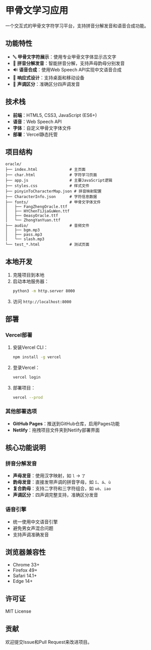 # 甲骨文学习应用

一个交互式的甲骨文字符学习平台，支持拼音分解发音和语音合成功能。

## 功能特性

- 🔤 **甲骨文字符展示**：使用专业甲骨文字体显示古文字
- 🎵 **拼音分解发音**：智能拼音分解，支持声母韵母分别发音
- 🔊 **语音合成**：使用Web Speech API实现中文语音合成
- 📱 **响应式设计**：支持桌面和移动设备
- 🎯 **声调区分**：准确区分四声调发音

## 技术栈

- **前端**：HTML5, CSS3, JavaScript (ES6+)
- **语音**：Web Speech API
- **字体**：自定义甲骨文字体文件
- **部署**：Vercel静态托管

## 项目结构

```
oracle/
├── index.html              # 主页面
├── char.html               # 字符学习页面
├── app.js                  # 主要JavaScript逻辑
├── styles.css              # 样式文件
├── pinyinToCharacterMap.json # 拼音映射配置
├── CharacterInfo.json      # 字符信息数据
├── fonts/                  # 甲骨文字体文件
│   ├── FangZhengOracle.ttf
│   ├── HYChenTiJiaGuWen.ttf
│   ├── OeasyOracle.ttf
│   └── ZhongYanYuan.ttf
├── audio/                  # 音频文件
│   ├── bgm.mp3
│   ├── pass.mp3
│   └── slash.mp3
└── test_*.html             # 测试页面
```

## 本地开发

1. 克隆项目到本地
2. 启动本地服务器：
   ```bash
   python3 -m http.server 8000
   ```
3. 访问 `http://localhost:8000`

## 部署

### Vercel部署

1. 安装Vercel CLI：
   ```bash
   npm install -g vercel
   ```

2. 登录Vercel：
   ```bash
   vercel login
   ```

3. 部署项目：
   ```bash
   vercel --prod
   ```

### 其他部署选项

- **GitHub Pages**：推送到GitHub仓库，启用Pages功能
- **Netlify**：拖拽项目文件夹到Netlify部署界面

## 核心功能说明

### 拼音分解发音

- **声母发音**：使用汉字映射，如 `l` → `了`
- **韵母发音**：直接发带声调的拼音字母，如 `ǐ`、`á`、`ù`
- **复合韵母**：支持二字符和三字符组合，如 `uè`、`iao`
- **声调区分**：四声调完整支持，准确区分发音

### 语音引擎

- 统一使用中文语音引擎
- 避免男女声混合问题
- 支持声调准确发音

## 浏览器兼容性

- Chrome 33+
- Firefox 49+
- Safari 14.1+
- Edge 14+

## 许可证

MIT License

## 贡献

欢迎提交Issue和Pull Request来改进项目。